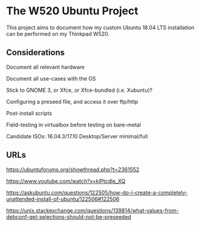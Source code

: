 # The W520 Ubuntu Project

This project aims to document how my custom Ubuntu 18.04 LTS installation can be performed on my Thinkpad W520.

## Considerations

Document all relevant hardware

Document all use-cases with the OS

Stick to GNOME 3, or Xfce, or Xfce-bundled (i.e. Xubuntu)?

Configuring a preseed file, and access it over ftp/http

Post-install scripts

Field-testing in virtualbox before testing on bare-metal

Candidate ISOs: 16.04.3/17.10 Desktop/Server minimal/full

## URLs

https://ubuntuforums.org/showthread.php?t=2361552

https://www.youtube.com/watch?v=klPtcdle_XQ

https://askubuntu.com/questions/122505/how-do-i-create-a-completely-unattended-install-of-ubuntu/122506#122506

https://unix.stackexchange.com/questions/139814/what-values-from-debconf-get-selections-should-not-be-preseeded
